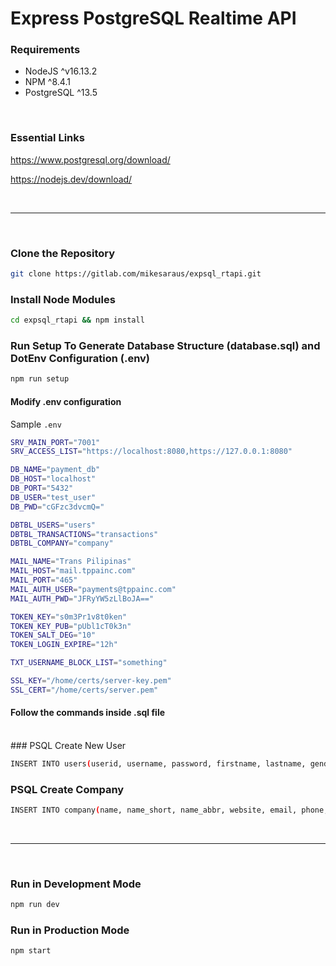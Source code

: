 # Express PostgreSQL Realtime API

### Requirements

- NodeJS ^v16.13.2
- NPM ^8.4.1
- PostgreSQL ^13.5

<br/>

### Essential Links

https://www.postgresql.org/download/

https://nodejs.dev/download/

<br/><hr><br/>

### Clone the Repository

```bash
git clone https://gitlab.com/mikesaraus/expsql_rtapi.git
```

### Install Node Modules

```bash
cd expsql_rtapi && npm install
```

### Run Setup To Generate Database Structure (database.sql) and DotEnv Configuration (.env)

```bash
npm run setup
```

#### Modify .env configuration

Sample `.env`

```bash
SRV_MAIN_PORT="7001"
SRV_ACCESS_LIST="https://localhost:8080,https://127.0.0.1:8080"

DB_NAME="payment_db"
DB_HOST="localhost"
DB_PORT="5432"
DB_USER="test_user"
DB_PWD="cGFzc3dvcmQ="

DBTBL_USERS="users"
DBTBL_TRANSACTIONS="transactions"
DBTBL_COMPANY="company"

MAIL_NAME="Trans Pilipinas"
MAIL_HOST="mail.tppainc.com"
MAIL_PORT="465"
MAIL_AUTH_USER="payments@tppainc.com"
MAIL_AUTH_PWD="JFRyYW5zLlBoJA=="

TOKEN_KEY="s0m3Pr1v8t0ken"
TOKEN_KEY_PUB="pUbl1cT0k3n"
TOKEN_SALT_DEG="10"
TOKEN_LOGIN_EXPIRE="12h"

TXT_USERNAME_BLOCK_LIST="something"

SSL_KEY="/home/certs/server-key.pem"
SSL_CERT="/home/certs/server.pem"
```

#### Follow the commands inside .sql file

<br/>
### PSQL Create New User

```bash
INSERT INTO users(userid, username, password, firstname, lastname, gender, uemail, position, branch_location) VALUES(10001, 'mike', 'cGFzc3dvcmQ=', 'Mike', 'Smith', 'male', 'mizkie98@gmail.com', 'Super Admin', 'Davao');
```

### PSQL Create Company

```bash
INSERT INTO company(name, name_short, name_abbr, website, email, phone, address_1, address_2, tin, color_primary, convenience_fee) VALUES('Trans Pilipinas Power & Automation Inc.', 'Trans Pilipinas', 'TPPA', 'https://tppainc.com', 'sales.support@tppainc.com', '(082) 233-4688', 'Building 1, Quimpo Compound', 'Jail Road Maa, Davao City', '0', '#22a6ee', 2);
```

<br/><hr><br/>

### Run in Development Mode

```bash
npm run dev
```

### Run in Production Mode

```bash
npm start
```
